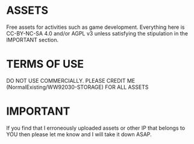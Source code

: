 # ASSETS
Free assets for activities such as game development. Everything here is CC-BY-NC-SA 4.0 and/or AGPL v3 unless satisfying the stipulation in the IMPORTANT section.

# TERMS OF USE

DO NOT USE COMMERCIALLY. PLEASE CREDIT ME (NormalExisting/WW92030-STORAGE) FOR ALL ASSETS

# IMPORTANT
If you find that I erroneously uploaded assets or other IP that belongs to YOU then please let me know and I will take it down ASAP.
